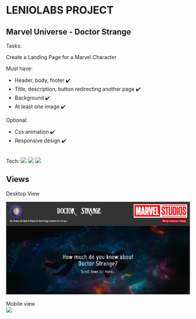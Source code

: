 # **LENIOLABS PROJECT** 


## Marvel Universe - Doctor Strange ##

Tasks:

Create a Landing Page for a Marvel Character

Must have: 
- Header, body, footer :heavy_check_mark:
- Title, description, button redirecting another page :heavy_check_mark:
- Background :heavy_check_mark:
- At least one image :heavy_check_mark:

Optional:
- Css animation :heavy_check_mark:
- Responsive design :heavy_check_mark:
<br>
Tech:


<img src="https://img.shields.io/badge/HTML5-E34F26?style=for-the-badge&logo=html5&logoColor=white">
<img src="https://img.shields.io/badge/CSS-239120?&style=for-the-badge&logo=css3&logoColor=white">
<img src="https://img.shields.io/badge/JavaScript-F7DF1E?style=for-the-badge&logo=javascript&logoColor=black">



## Views ##


Desktop View<br>



<img src="https://github.com/melibass/marvel-leniolabs/blob/main/public/img/desktop.png"> <br>


Mobile view <br>
<img src="https://i.ibb.co/zhHqT2Z/mobile.png">






